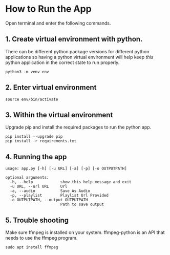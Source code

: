 # How to Run the App
Open terminal and enter the following commands.

## 1. Create virtual environment with python.
There can be different python package versions for different python applications so having a python virtual environment will help keep *this* python application in the correct state to run properly.
```
python3 -m venv env
```

## 2. Enter virtual environment
```
source env/bin/activate
```

## 3. Within the virtual environment
Upgrade pip and install the required packages to run the python app.
```
pip install --upgrade pip
pip install -r requirements.txt
```
 
## 4. Running the app
```
usage: app.py [-h] [-u URL] [-a] [-p] [-o OUTPUTPATH]

optional arguments:
  -h, --help            show this help message and exit
  -u URL, --url URL     Url
  -a, --audio           Save As Audio
  -p, --playlist        Playlist Url Provided
  -o OUTPUTPATH, --output OUTPUTPATH
                        Path to save output
```

## 5. Trouble shooting
Make sure ffmpeg is installed on your system. ffmpeg-python is an API that needs to use the ffmpeg program.

```
sudo apt install ffmpeg
```